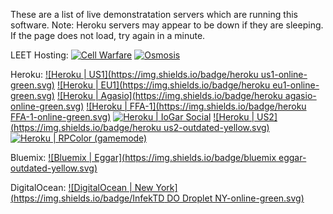 These are a list of live demonstratation servers which are running this software.
Note: Heroku servers may appear to be down if they are sleeping. If the page does not load, try again in a minute.

LEET Hosting:
[![Cell Warfare](https://img.shields.io/badge/Cell%20Warfare-outdated-yellow.svg)](http://sys14257.leet.cc/)
[![Osmosis](https://img.shields.io/badge/Osmosis-outdated-yellow.svg)](http://sys53310.leet.cc:3000/)

Heroku:
[![Heroku | US1](https://img.shields.io/badge/heroku us1-online-green.svg)](https://agar-clone-us.herokuapp.com/)
[![Heroku | EU1](https://img.shields.io/badge/heroku eu1-online-green.svg)](https://agar-clone.herokuapp.com/)
[![Heroku | Agasio](https://img.shields.io/badge/heroku agasio-online-green.svg)](https://agasio.herokuapp.com/)
[![Heroku | FFA-1](https://img.shields.io/badge/heroku FFA-1-online-green.svg)](https://fstyle.herokuapp.com/)
[![Heroku | IoGar Social](https://img.shields.io/badge/iogar-online-green.svg)](https://iogar.herokuapp.com/)
[![Heroku | US2](https://img.shields.io/badge/heroku us2-outdated-yellow.svg)](https://agario-clone-us.herokuapp.com/)
[![Heroku | RPColor (gamemode)](https://img.shields.io/badge/RPColor(Agario%20mode)-online-green.svg)](https://atrue.herokuapp.com/)

Bluemix:
[![Bluemix | Eggar](https://img.shields.io/badge/bluemix eggar-outdated-yellow.svg)](http://eggar.io/)

DigitalOcean:
[![DigitalOcean | New York](https://img.shields.io/badge/InfekTD DO Droplet NY-online-green.svg)](http://texster.tk)
